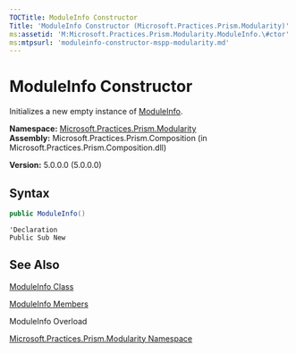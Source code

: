 ```yaml
---
TOCTitle: ModuleInfo Constructor
Title: 'ModuleInfo Constructor (Microsoft.Practices.Prism.Modularity)'
ms:assetid: 'M:Microsoft.Practices.Prism.Modularity.ModuleInfo.\#ctor'
ms:mtpsurl: 'moduleinfo-constructor-mspp-modularity.md'
---
```



# ModuleInfo Constructor

Initializes a new empty instance of [ModuleInfo](/patterns-practices/reference/moduleinfo-class-mspp-modularity).

**Namespace:** [Microsoft.Practices.Prism.Modularity](/patterns-practices/reference/mspp-modularity-namespace)  
**Assembly:** Microsoft.Practices.Prism.Composition (in Microsoft.Practices.Prism.Composition.dll)

**Version:** 5.0.0.0 (5.0.0.0)

## Syntax

```C#
public ModuleInfo()
```
```VB
'Declaration
Public Sub New
```

## See Also

[ModuleInfo Class](/patterns-practices/reference/moduleinfo-class-mspp-modularity)

[ModuleInfo Members](/patterns-practices/reference/moduleinfo-members-mspp-modularity)

ModuleInfo Overload

[Microsoft.Practices.Prism.Modularity Namespace](/patterns-practices/reference/mspp-modularity-namespace)
